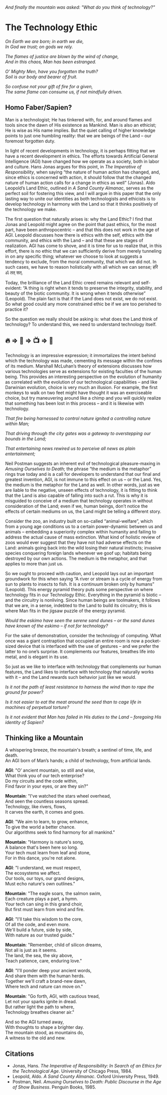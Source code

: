 *And finally the mountain was asked: "What do you think of technology?"*
# The Technology Ethic
*On Earth we are born; in earth we die,  
In God we trust; on gods we rely.*

*The flames of justice are blown by the wind of change,  
And in this chaos, Man has been estranged.*

*O’ Mighty Men, have you forgotten the truth?  
Soil is our body and bearer of fruit.*

*So confuse not your gift of fire for a given,  
The same flame can consume us, if not mindfully driven.* 

## Homo Faber/Sapien?

Man is a technologist; He has tinkered with, for, and around flames and tools since the dawn of His existence as Mankind. Man is also an ethicist; He is wise as His name implies. But the quiet calling of higher knowledge points to just one humbling reality: that we are beings of the Land – our foremost forgotten duty.

In light of recent developments in technology, it is perhaps fitting that we have a recent development in ethics. The efforts towards Artificial General Intelligence (AGI) have changed how we operate as a society, both in labor and culture. Hans Jonas argues for this point, in *The Imperative of Responsibility*, when saying “the nature of human action has changed, and, since ethics is concerned with action, it should follow that the changed nature of human action calls for a change in ethics as well” (Jonas). Aldo Leopold’s Land Ethic, outlined in *A Sand County Almanac*, serves as the perfect soil for fostering this view, and I will argue in this paper that the only lasting way to unite our identities as both technologists and ethicists is to develop technology in harmony with the Land so that it thinks positively of the technology we make.

The first question that naturally arises is: why the Land Ethic? I find that Jonas and Leopold might agree on the point that past ethics, for the most part, have been anthropocentric – and that this does not work in the age of AGI. Leopold discusses how there is ethics with the self, ethics with the community, and ethics with the Land – and that these are stages of realization. AGI has come to shove, and it is time for us to realize that, in this effort, there is no ethic that we can sufficiently derive from merely tunneling in on any specific thing; whatever we choose to look at suggests a tendency to exclude, from the moral community, that which we did not. In such cases, we have to reason holistically with all which we can sense; हरि ॐ तत् सत्. 

Today, the brilliance of the Land Ethic creed remains relevant and self-evident: “A thing is right when it tends to preserve the integrity, stability, and beauty of the biotic community. It is wrong when it tends otherwise” (Leopold). The plain fact is that if the Land does not exist, we do not exist. So what good could any more constrained ethic be if we are too perished to practice it?

So the question we really should be asking is: what does the Land think of technology? To understand this, we need to understand technology itself.

## 🔥 ⇒ 🛞 ⇒ 📺 ⇒ 🤖

Technology is an impressive expression; it immortalizes the intent behind which the technology was made, cementing its message within the confines of its medium. Marshall McLuhan’s theory of extensions discusses how various technologies serve as extensions for existing faculties of the human being. This provides an interesting perspective on the evolution of humanity as correlated with the evolution of our technological capabilities – and like Darwinian evolution, choice is very much an illusion. For example, the first monkeys to walk on two feet might have thought it was an exerciseable choice, but try maneuvering around like a chimp and you will quickly realize that something has been lost in this process – and it is likewise with technology.

*That fire being harnessed to control nature ignited a controlling nature within Man;*

*That driving through the city gates was a gateway to overstepping our bounds in the Land;*

*That entertaining news rewired us to perceive all news as plain entertainment;*

Neil Postman suggests an inherent evil of technological pleasure-maxing in *Amusing Ourselves to Death*; the phrase “the medium is the metaphor” rings true today and is a call for developers to understand that our final and greatest invention, AGI, is not immune to this effect on us – or the Land. Yes, the medium is the metaphor for the Land as well. In other words, just as we are liable to the negative, unseen effects of technology, it is fitting to think that the Land is also capable of falling into such a rut. This is why it is misguided to conceive of a medium that technology operates in without consideration of the Land; even if we, human beings, don’t notice the effects of certain mediums on us, the Land might be telling a different story.

Consider the zoo, an industry built on so-called “animal-welfare”, which from a young age conditions us to a certain power-dynamic between us and animals – embedding a superiority complex within humanity and failing to address the actual cause of mass extinction. What kind of holistic review of zoos would ever suggest that they have not had adverse effects on the Land: animals going back into the wild losing their natural instincts; invasive species conquering foreign lands whenever we goof up; habitats being destroyed by our own actions. The medium is the metaphor, and that applies to more than just us. 

So we ought to proceed with caution, and Leopold lays out an important groundwork for this when saying “A river or stream is a cycle of energy from sun to plants to insects to fish. It is a continuum broken only by humans” (Leopold). This energy pyramid theory puts some perspective on where technology fits in our Technology Ethic. Everything in the pyramid is biotic – and the circuitry is nonliving. Since human beings are toolmakers, it follows that we are, in a sense, indebted to the Land to build its circuitry; this is where Man fits in the jigsaw puzzle of the energy pyramid.

*Would the eskimo have seen the serene sand dunes – or the sand dunes have known of the eskimo – if not for technology?*

For the sake of demonstration, consider the technology of computing. What once was a giant contraption that occupied an entire room is now a pocket-sized device that is interfaced with the use of gestures – and we prefer the latter to no one’s surprise. It complements our features, breathes life into metal, and is elegant in its use.

So just as we like to interface with technology that complements our human features, the Land likes to interface with technology that naturally works with it – and the Land rewards such behavior just like we would.

*Is it not the path of least resistance to harness the wind than to rape the ground for power?*

*Is it not easier to eat the meat around the seed than to cage life in machines of perpetual torture?*

*Is it not evident that Man has failed in His duties to the Land – foregoing His identity of Sapien?*

## Thinking like a Mountain

A whispering breeze, the mountain's breath; a sentinel of time, life, and death.  
An AGI born of Man’s hands; a child of technology, from artificial lands.

**AGI**: "O’ ancient mountain, so still and wise,  
What think you of our tech enterprise?  
Do my circuits and the code within,  
Find favor in your eyes, or are they sin?"

**Mountain**: "I've watched the stars wheel overhead,  
And seen the countless seasons spread.  
Technology, like rivers, flows,  
It carves the earth, it comes and goes.

**AGI**: "We aim to learn, to grow, enhance,  
To give the world a better chance.  
Our algorithms seek to find harmony for all mankind."

**Mountain**: "Harmony is nature's song,  
A balance that's been here so long.  
Your tech must learn from leaf and stone,  
For in this dance, you're not alone.

**AGI**: "I understand, we must respect,  
The ecosystems we affect.  
Our tools, our toys, our grand designs,  
Must echo nature's own outlines."

**Mountain**: "The eagle soars, the salmon swim,  
Each creature plays a part, a hymn.  
Your tech can sing in this grand choir,  
But first must learn from wind and fire.

**AGI**: "I'll take this wisdom to the core,  
Of all the code, and even more.  
We'll build a future, side by side,  
With nature as our trusted guide."

**Mountain**: "Remember, child of silicon dreams,  
Not all is just as it seems.  
The land, the sea, the sky above,  
Teach patience, care, enduring love."

**AGI**: "I'll ponder deep your ancient words,  
And share them with the human herds.  
Together we'll craft a brand-new dawn,  
Where tech and nature can move on."

**Mountain**: "Go forth, AGI, with cautious tread,  
Let not your sparks ignite in dread.  
But rather light the path to where,  
Technology breathes cleaner air."

And so the AGI turned away,  
With thoughts to shape a brighter day.  
The mountain stood, as mountains do,  
A witness to the old and new.

## Citations

- Jonas, Hans. *The Imperative of Responsibility: In Search of an Ethics for the Technological Age*. University of Chicago Press, 1984.
- Leopold, Aldo. *A Sand County Almanac*. Oxford University Press, 1949.
- Postman, Neil. *Amusing Ourselves to Death: Public Discourse in the Age of Show Business*. Penguin Books, 1985.
